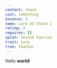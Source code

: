```yaml
---
content: charm
cost: something
essence: 3
name: Lore e3 Charm 1
rating: 3
requires: []
splat: Second Sunrise
trait: Lore
tree: Teacher
---
```


Hello **world**!
